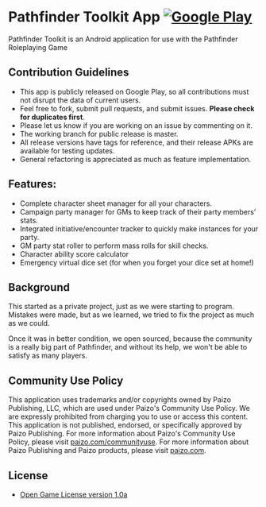 # Pathfinder Toolkit App [![Google Play](http://developer.android.com/images/brand/en_generic_rgb_wo_45.png)](https://play.google.com/store/apps/details?id=com.lateensoft.pathfinder.toolkit)

Pathfinder Toolkit is an Android application for use with the Pathfinder Roleplaying Game

## Contribution Guidelines
- This app is publicly released on Google Play, so all contributions must not disrupt the data of current users.
- Feel free to fork, submit pull requests, and submit issues. **Please check for duplicates first**.
- Please let us know if you are working on an issue by commenting on it.
- The working branch for public release is master. 
- All release versions have tags for reference, and their release APKs are available for testing updates.
- General refactoring is appreciated as much as feature implementation.

## Features:
- Complete character sheet manager for all your characters.
- Campaign party manager for GMs to keep track of their party members’ stats.
- Integrated initiative/encounter tracker to quickly make instances for your party.
- GM party stat roller to perform mass rolls for skill checks.
- Character ability score calculator
- Emergency virtual dice set (for when you forget your dice set at home!)

## Background
This started as a private project, just as we were starting to program. Mistakes were made, but as we learned, we tried to fix the project as much as we could. 

Once it was in better condition, we open sourced, because the community is a really big part of Pathfinder, and without its help, we won't be able to satisfy as many players.

## Community Use Policy
This application uses trademarks and/or copyrights owned by Paizo Publishing, LLC, which are used under Paizo's Community Use Policy. We are expressly prohibited from charging you to use or access this content. This application is not published, endorsed, or specifically approved by Paizo Publishing. For more information about Paizo's Community Use Policy, please visit [paizo.com/communityuse](http://paizo.com/paizo/about/communityuse). For more information about Paizo Publishing and Paizo products, please visit [paizo.com](http://paizo.com/paizo).

## License

* [Open Game License version 1.0a](http://paizo.com/pathfinderRPG/prd/openGameLicense.html)
